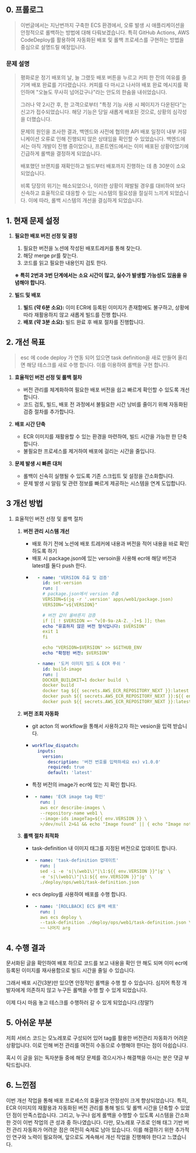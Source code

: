 ## 0. 프롤로그

> 이번글에서는 지난번까지 구축한 ECS 환경에서, 오류 발생 시 애플리케이션을 안정적으로 롤백하는 방법에 대해 다뤄보겠습니다.
> 특히 GitHub Actions, AWS CodeDeploy를 활용하여 자동화된 배포 및 롤백 프로세스를 구현하는 방법을 중심으로 설명드릴 예정입니다.

### 문제 설명

> 평화로운 정기 배포의 날, 늘 그랬듯 배포 버튼을 누르고 커피 한 잔의 여유를 즐기며 배포 완료를 기다렸습니다.
> 커피를 다 마시고 나서야 배포 완료 메시지를 확인하며 "오늘도 무사히 넘어갔구나"라는 안도의 한숨을 내쉬었습니다.
>
> 그러나 약 2시간 후, 한 고객으로부터 "특정 기능 사용 시 페이지가 다운된다"는 신고가 접수되었습니다.
> 해당 기능은 당일 새롭게 배포된 것으로, 상황의 심각성을 더했습니다.
>
> 문제의 원인을 조사한 결과, 백엔드와 사전에 협의한 API 배포 일정이 내부 커뮤니케이션 오류로 인해 진행되지 않은 상태임을 확인할 수 있었습니다.
> 백엔드에서는 아직 개발이 진행 중이었으나, 프론트엔드에서는 이미 배포된 상황이었기에 긴급하게 롤백을 결정하게 되었습니다.
>
> 배포했던 브랜치를 재확인하고 빌드부터 배포까지 진행하는 데 총 30분이 소요되었습니다.
>
> 비록 당장의 위기는 해소되었으나, 이러한 상황이 재발될 경우를 대비하여 보다 신속하고 효율적으로 대응할 수 있는 시스템의 필요성을 절실히 느끼게 되었습니다.
> 이에 따라, 롤백 시스템의 개선을 결심하게 되었습니다.

## 1. 현재 문제 설정

1. **필요한 배포 버전 선정 및 결정**

   1. 필요한 버전을 노션에 작성된 배포트레커를 통해 찾는다.
   2. 해당 merge pr를 찾는다.
   3. 코드를 읽고 필요한 내용인지 검토 한다.

   **※ 특히 2번과 3번 단계에서는 소요 시간이 많고, 실수가 발생할 가능성도 있음을 유념해야 합니다.**

2. **빌드 및 배포**
   1. **빌드 (약 6분 소요):**
      이미 ECR에 등록된 이미지가 존재함에도 불구하고, 상황에 따라 재활용하지 않고 새롭게 빌드를 진행 합니다.
   2. **배포 (약 3분 소요):**
      빌드 완료 후 배포 절차를 진행합니다.

## 2. 개선 목표

> esc 에 code deploy 가 연동 되어 있으면 task definition을 새로 만들어 올리면 해당 테스크를 새로 수행 합니다.
> 이를 이용하여 롤백을 구현 합니다.

1. **효율적인 버전 선정 및 롤백 절차**

   - 버전 관리를 체계화하여 필요한 배포 버전을 쉽고 빠르게 확인할 수 있도록 개선합니다.
   - 코드 검토, 빌드, 배포 전 과정에서 불필요한 시간 낭비를 줄이기 위해 자동화된 검증 절차를 추가합니다.

2. **배포 시간 단축**

   - ECR 이미지를 재활용할 수 있는 환경을 마련하여, 빌드 시간을 가능한 한 단축합니다.
   - 불필요한 프로세스를 제거하여 배포에 걸리는 시간을 줄입니다.

3. **문제 발생 시 빠른 대처**
   - 롤백이 신속히 실행될 수 있도록 기존 스크립트 및 설정을 간소화합니다.
   - 문제 발생 시 알림 및 관련 정보를 빠르게 제공하는 시스템을 연계 도입합니다.

## 3 개선 방법

1. 효율적인 버전 선정 및 롤백 절차

   1. **버전 관리 시스템 개선**

      - 배포 하기 전에 노션에 배포 트레커에 내용과 버전을 적어 내용을 바로 확인 하도록 하기
      - 배포 시 package.json에 있는 versoin을 사용해 ecr애 해당 버전과 latest를 둘다 push 한다.
      - ```yaml
          - name: 'VERSION 추출 및 검증'
            id: set-version
            run: |
            # package.json에서 version 추출
            VERSION=$(jq -r '.version' apps/web1/package.json)
            VERSION="v${VERSION}"

            # 버전 값이 올바른지 검증
            if [[ ! $VERSION =~ ^v[0-9a-zA-Z._-]+$ ]]; then
            echo "유효하지 않은 버전 형식입니다: $VERSION"
            exit 1
            fi

            echo "VERSION=$VERSION" >> $GITHUB_ENV
            echo "확정된 버전: $VERSION"

          - name: '도커 이미지 빌드 & ECR 푸쉬 '
            id: build-image
            run: |
            DOCKER_BUILDKIT=1 docker build  \
            docker build
            docker tag ${{ secrets.AWS_ECR_REPOSITORY_NEXT }}:latest ${{ secrets.AWS_ECR_REPOSITORY_NEXT }}:${{ env.VERSION }}
            docker push ${{ secrets.AWS_ECR_REPOSITORY_NEXT }}:${{ env.VERSION }}
            docker push ${{ secrets.AWS_ECR_REPOSITORY_NEXT }}:latest
        ```

   2. **버전 조회 자동화**

      - git acton 의 workflow을 통해서 사용하고자 하는 vesion을 입력 받습니다.
      - ```yaml
        workflow_dispatch:
          inputs:
            version:
              description: '버전 번호를 입력하세요 ex) v1.0.0'
              required: true
              default: 'latest'
        ```
      - 특정 버전의 image가 ecr에 있는 지 확인 합니다.
      - ```yaml
         - name: 'ECR image tag 확인'
           run: |
           aws ecr describe-images \
           --repository-name web1 \
           --image-ids imageTag=${{ env.VERSION }} \
           >/dev/null 2>&1 && echo "Image found" || { echo "Image not found"; exit 1; }
        ```

   3. **롤백 절차 최적화**
      - task-definition 내 이미지 태그를 지정된 버전으로 업데이트 합니다.
      - ```yaml
         - name: 'task-definition 업데이트'
           run: |
           sed -i -e 's|\(web1\)"|\1:${{ env.VERSION }}"|g' \
           -e 's|\(web1\)"|\1:${{ env.VERSION }}"|g' \
           ./deploy/ops/web1/task-definition.json
        ```
      - ecs deploy를 사용하여 배포를 수행 합니다.
      - ```yaml
         - name: '[ROLLBACK] ECS 롤백 배포'
           run: |
           aws ecs deploy \
           --task-definition ./deploy/ops/web1/task-definition.json \
           ~~ 나머지 arg
        ```

## 4. 수행 결과

문서화된 글을 확인하여 배포 하므로 코드를 보고 내용을 확인 안 해도 되며
이미 ecr에 등록된 이미지를 재사용함으로 빌드 시간을 줄일 수 있습니다.

그래서 배포 시간(3분)만 있으면 안정적인 롤백을 수행 할 수 있습니다. 심지어 특정 개발자에게 의존하지 않고 누구든 롤백을 수행 할 수 있게 되었습니다.

이제 다시 마음 놓고 테스크를 수행하러 갈 수 있게 되었습니다.(정말?)

## 5. 아쉬운 부분

저희 서비스 코드는 모노레포로 구성되어 있어 tag를 활용한 버전관리 자동화가 어려운 상황입니다. 이로 인해 버전 관리를 여전히 수동으로 수행해야 한다는 점이 아쉽습니다.

혹시 이 글을 읽는 독자분들 중에 해당 문제를 겪으시거나 해결책을 아시는 분은 댓글 부탁드립니다.

## 6. 느낀점

이번 개선 작업을 통해 배포 프로세스의 효율성과 안정성이 크게 향상되었습니다. 특히, ECR 이미지의 재활용과 자동화된 버전 관리를 통해 빌드 및 롤백 시간을 단축할 수 있었던
점이 만족스럽습니다.
그리고, 누구나 쉽게 롤백을 수행할 수 있도록 시스템을 간소화한 것이 이번 작업의 큰 성과 중 하나였습니다.
다만, 모노레포 구조로 인해 태그 기반 버전 관리 자동화가 어려운 점은 여전히 숙제로 남아 있습니다.
이를 해결하기 위한 추가적인 연구와 노력이 필요하며, 앞으로도 계속해서 개선 작업을 진행해야 한다고 느꼈습니다.
